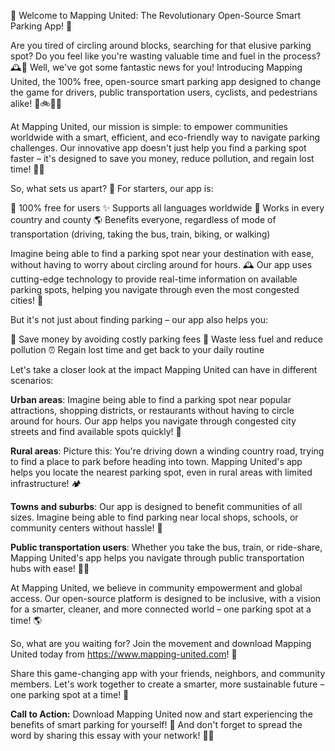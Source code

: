 🌟 Welcome to Mapping United: The Revolutionary Open-Source Smart Parking App! 🚀

Are you tired of circling around blocks, searching for that elusive parking spot? Do you feel like you're wasting valuable time and fuel in the process? 🕰️💨 Well, we've got some fantastic news for you! Introducing Mapping United, the 100% free, open-source smart parking app designed to change the game for drivers, public transportation users, cyclists, and pedestrians alike! 🚌🚲🚶‍♀️

At Mapping United, our mission is simple: to empower communities worldwide with a smart, efficient, and eco-friendly way to navigate parking challenges. Our innovative app doesn't just help you find a parking spot faster – it's designed to save you money, reduce pollution, and regain lost time! 💸🌟

So, what sets us apart? 🤔 For starters, our app is:

💯 100% free for users
✨ Supports all languages worldwide
📍 Works in every country and county
🌎 Benefits everyone, regardless of mode of transportation (driving, taking the bus, train, biking, or walking)

Imagine being able to find a parking spot near your destination with ease, without having to worry about circling around for hours. 🕰️ Our app uses cutting-edge technology to provide real-time information on available parking spots, helping you navigate through even the most congested cities! 🌆

But it's not just about finding parking – our app also helps you:

💸 Save money by avoiding costly parking fees
🔋 Waste less fuel and reduce pollution
⏰ Regain lost time and get back to your daily routine

Let's take a closer look at the impact Mapping United can have in different scenarios:

**Urban areas**: Imagine being able to find a parking spot near popular attractions, shopping districts, or restaurants without having to circle around for hours. Our app helps you navigate through congested city streets and find available spots quickly! 🌆

**Rural areas**: Picture this: You're driving down a winding country road, trying to find a place to park before heading into town. Mapping United's app helps you locate the nearest parking spot, even in rural areas with limited infrastructure! 🏕️

**Towns and suburbs**: Our app is designed to benefit communities of all sizes. Imagine being able to find parking near local shops, schools, or community centers without hassle! 🏫

**Public transportation users**: Whether you take the bus, train, or ride-share, Mapping United's app helps you navigate through public transportation hubs with ease! 🚌🚂

At Mapping United, we believe in community empowerment and global access. Our open-source platform is designed to be inclusive, with a vision for a smarter, cleaner, and more connected world – one parking spot at a time! 🌎

So, what are you waiting for? Join the movement and download Mapping United today from https://www.mapping-united.com! 📲

Share this game-changing app with your friends, neighbors, and community members. Let's work together to create a smarter, more sustainable future – one parking spot at a time! 🌟

**Call to Action:** Download Mapping United now and start experiencing the benefits of smart parking for yourself! 📲 And don't forget to spread the word by sharing this essay with your network! 📱💬